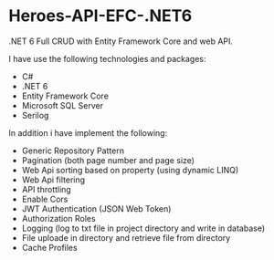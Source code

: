 # Heroes-API-EFC-.NET6
.NET 6 Full CRUD with Entity Framework Core and web API.

I have use the following technologies and packages:
- C#
- .NET 6
- Entity Framework Core
- Microsoft SQL Server
- Serilog

In addition i have implement the following:
- Generic Repository Pattern
- Pagination (both page number and page size)
- Web Api sorting based on property (using dynamic LINQ)
- Web Api filtering
- API throttling
- Enable Cors
- JWT Authentication (JSON Web Token)
- Authorization Roles
- Logging (log to txt file in project directory and write in database)
- File uploade in directory and retrieve file from directory
- Cache Profiles
